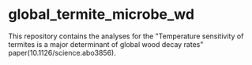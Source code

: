 # global_termite_microbe_wd
This repository contains the analyses for the "Temperature sensitivity of termites is a major determinant of global wood decay rates" paper(10.1126/science.abo3856).
